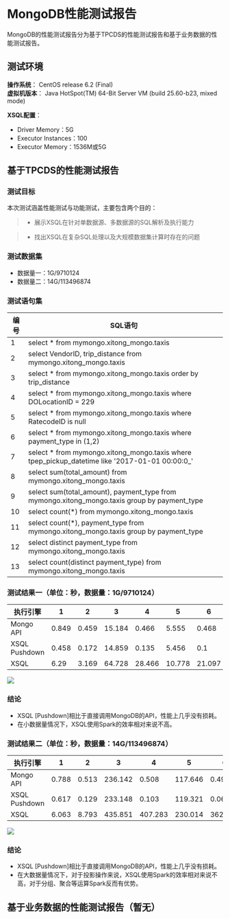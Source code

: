 # MongoDB性能测试报告

MongoDB的性能测试报告分为基于TPCDS的性能测试报告和基于业务数据的性能测试报告。

## 测试环境

**操作系统**：	CentOS release 6.2 (Final)
​	
**虚拟机版本**： Java HotSpot(TM) 64-Bit Server VM (build 25.60-b23, mixed mode)
​	

**XSQL配置**：	

- Driver Memory：5G
- Executor Instances：100
- Executor Memory：1536M或5G

## 基于TPCDS的性能测试报告

### 测试目标

本次测试涵盖性能测试与功能测试，主要包含两个目的：

> - 展示XSQL在针对单数据源、多数据源的SQL解析及执行能力

> - 找出XSQL在复杂SQL处理以及大规模数据集计算时存在的问题

### 测试数据集

- 数据量一：1G/9710124
- 数据量二：14G/113496874

### 测试语句集

| 编号 | SQL语句                                                      |
| ---- | ------------------------------------------------------------ |
| 1    | select * from mymongo.xitong_mongo.taxis                     |
| 2    | select VendorID, trip_distance from mymongo.xitong_mongo.taxis |
| 3    | select * from mymongo.xitong_mongo.taxis order by trip_distance |
| 4    | select * from mymongo.xitong_mongo.taxis where DOLocationID = 229 |
| 5    | select * from mymongo.xitong_mongo.taxis where RatecodeID is null |
| 6    | select * from mymongo.xitong_mongo.taxis where payment_type in (1,2) |
| 7    | select * from mymongo.xitong_mongo.taxis where tpep_pickup_datetime like '2017-01-01 00:00:0_' |
| 8    | select sum(total_amount) from mymongo.xitong_mongo.taxis     |
| 9    | select sum(total_amount),  payment_type from mymongo.xitong_mongo.taxis group by payment_type |
| 10   | select count(*) from mymongo.xitong_mongo.taxis              |
| 11   | select count(*),  payment_type from mymongo.xitong_mongo.taxis group by payment_type |
| 12   | select distinct payment_type from mymongo.xitong_mongo.taxis |
| 13   | select count(distinct payment_type) from mymongo.xitong_mongo.taxis |

### 测试结果一（单位：秒，数据量：1G/9710124）

| 执行引擎      | 1     | 2     | 3      | 4      | 5      | 6      | 7      | 8      | 9      | 10     | 11     | 12     | 13     |
| ------------- | ----- | ----- | ------ | ------ | ------ | ------ | ------ | ------ | ------ | ------ | ------ | ------ | ------ |
| Mongo   API   | 0.849 | 0.459 | 15.184 | 0.466  | 5.555  | 0.468  | 0.471  | 12.652 | 13.865 | 4.239  | 10.48  | 10.151 | 10.222 |
| XSQL Pushdown | 0.458 | 0.172 | 14.859 | 0.135  | 5.456  | 0.1    | 0.494  | 12.291 | 13.557 | 4.444  | 10.044 | 9.845  | 9.863  |
| XSQL          | 6.29  | 3.169 | 64.728 | 28.466 | 10.778 | 21.097 | 22.592 | 12.197 | 18.77  | 54.345 | 13.145 | 13.615 | 15.662 |

<img src="..\pictures\tpcds\MongoDB-XSQL.jpg" />

### **结论**

- XSQL [Pushdown]相比于直接调用MongoDB的API，性能上几乎没有损耗。
- 在小数据量情况下，XSQL使用Spark的效率相对来说不高。

### 测试结果二（单位：秒，数据量：14G/113496874）

| 执行引擎        | 1     | 2     | 3       | 4       | 5       | 6       | 7       | 8       | 9       | 10      | 11      | 12      | 13      |
| --------------- | ----- | ----- | ------- | ------- | ------- | ------- | ------- | ------- | ------- | ------- | ------- | ------- | ------- |
| Mongo   API     | 0.788 | 0.513 | 236.142 | 0.508   | 117.646 | 0.497   | 0.521   | 207.773 | 224.417 | 97.639  | 182.1   | 179.221 | 179.229 |
| XSQL   Pushdown | 0.617 | 0.129 | 233.148 | 0.103   | 119.321 | 0.067   | 0.096   | 204.984 | 223.216 | 98.152  | 181.033 | 177.489 | 178.387 |
| XSQL            | 6.063 | 8.793 | 435.851 | 407.283 | 230.014 | 362.561 | 347.276 | 50.207  | 71.676  | 430.705 | 52.205  | 54.794  | 48.358  |

<img src="..\pictures\tpcds\MongoDB2-XSQL.jpg" />

### **结论**

- XSQL [Pushdown]相比于直接调用MongoDB的API，性能上几乎没有损耗。
- 在大数据量情况下，对于投影操作来说，XSQL使用Spark的效率相对来说不高，对于分组、聚合等运算Spark反而有优势。

## 基于业务数据的性能测试报告（暂无）
